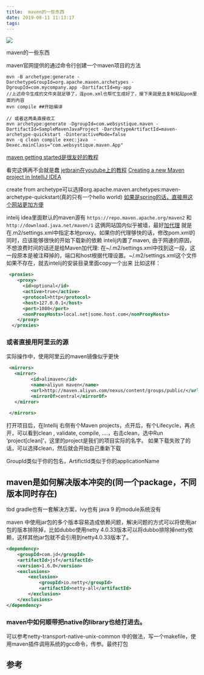 ```yaml
---
title:  maven的一些东西
date: 2019-08-11 11:13:17
tags:
---
```



![](https://www.haldir66.ga/static/imgs/FreshSalt_ZH-CN12818759319_1920x1080.jpg)

maven的一些东西
<!--more-->


maven官网提供的通过命令行创建一个maven项目的方法
```shell
mvn -B archetype:generate -DarchetypeGroupId=org.apache.maven.archetypes -DgroupId=com.mycompany.app -DartifactId=my-app
//上述命令生成的文件夹就足够了，连pom.xml也帮忙生成好了，接下来就是去复制粘贴pom里面的内容
mvn compile ##开始编译

// 或者这两条直接收工
mvn archetype:generate -DgroupId=com.websystique.maven -DartifactId=SampleMavenJavaProject -DarchetypeArtifactId=maven-archetype-quickstart -DinteractiveMode=false
mvn -q clean compile exec:java  -Dexec.mainClass="com.websystique.maven.App"
```


[maven getting started是很友好的教程](https://maven.apache.org/guides/getting-started/index.html#How_do_I_make_my_first_Maven_project)

看完这俩再不会就是蠢
[jetbrain在youtube上的教程](https://www.youtube.com/watch?v=pt3uB0sd5kY)
[Creating a new Maven project in IntelliJ IDEA](https://www.packtpub.com/mapt/book/application_development/9781785286124/2/ch02lvl1sec24/creating-a-new-maven-project-in-intellij-idea)

create from archetype可以选择org.apache.maven.archetypes:maven-archetype-quickstart(真的只有一个hello world)
[如果是spring的话，直接用这个网站更加方便](https://start.spring.io/)


intelij idea里面默认的maven源有
`https://repo.maven.apache.org/maven2`
和`http://download.java.net/maven/1`
这俩网站国内似乎被墙，最好[加代理](https://stackoverflow.com/questions/1784132/intellij-community-cant-use-http-proxy-for-maven/26483623#26483623) 就是在.m2/settings.xml中指定本地proxy。如果你的代理够快的话，修改pom.xml的同时，应该能够很快的开始下载新的依赖
intelij内置了maven, 由于网速的原因，不想浪费时间的话还是给Maven加代理:
在~/.m2/settings.xml中找到这一段，这一段原本是被注释掉的，端口和host根据代理设置。~/.m2/settings.xml这个文件如果不存在，就去intelij的安装目录里面copy一个出来
比如这样：
```xml
 <proxies>
    <proxy>
      <id>optional</id>
      <active>true</active>
      <protocol>http</protocol>
      <host>127.0.0.1</host>
      <port>1080</port>
      <nonProxyHosts>local.net|some.host.com</nonProxyHosts>
    </proxy>
  </proxies>
```

### 或者直接用阿里云的源

实际操作中，使用阿里云的maven镜像似乎更快
```xml
 <mirrors>
   <mirror>
         <id>alimaven</id>
         <name>aliyun maven</name>
         <url>http://maven.aliyun.com/nexus/content/groups/public/</url>
         <mirrorOf>central</mirrorOf>
   </mirror>
 
 </mirrors>
```

打开项目后，在Intellij 右侧有个Maven projects，点开后，有个Lifecycle，再点开，可以看到clean , validate, compile, ….，右击clean，选中Run ‘project[clean]’，这里的project是我们的项目实际的名字。
如果下载失败了的话，可以选择clean，然后就会开始自己重新下载

GroupId类似于你的包名，ArtifictId类似于你的applicationName

## maven是如何解决版本冲突的(同一个package，不同版本同时存在)
tbd
gradle也有一套解决方案，ivy也有
java 9 的module系统没有

maven 中使用jar包的多个版本容易造成依赖问题，解决问题的方式可以将使用jar包的版本排除掉，比如dubbo使用netty 4.0.33版本可以将dubbo排除掉netty依赖，这样其他jar包就不会引用到netty4.0.33版本了。
```xml
<dependency>
    <groupId>com.jd</groupId>
    <artifactId>jsf</artifactId>
    <version>1.6.0</version>
    <exclusions>
        <exclusion>
            <groupId>io.netty</groupId>
            <artifactId>netty-all</artifactId>
        </exclusion>
    </exclusions>
</dependency>
```


### maven中如何顺带把native的library也给打进去。
可以参考netty-transport-native-unix-common 中的做法，写一个makefile，使用maven插件调用系统的gcc命令，传参。最终打包

## 参考
